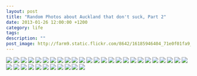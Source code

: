 ```yaml
---
layout: post
title: "Random Photos about Auckland that don't suck, Part 2"
date: 2013-01-26 12:00:00 +1200
category: life
tags: 
description: ""
post_image: http://farm9.static.flickr.com/8642/16185946404_71e0f01fa9_o.jpg
---
```

[![](http://farm3.static.flickr.com/2858/9554867884_c498cd512a_c.jpg)](http://farm3.static.flickr.com/2858/9554867884_ebeeedd8df_o.jpg)
[![](http://farm4.static.flickr.com/3788/9552077601_46fcebd862_c.jpg)](http://farm4.static.flickr.com/3788/9552077601_7e4c962a48_o.jpg)
[![](http://farm3.static.flickr.com/2844/9565046281_0ae1515af3_c.jpg)](http://farm3.static.flickr.com/2844/9565046281_fbfeb9903d_o.jpg)
[![](http://farm6.static.flickr.com/5482/9565047189_f863622213_c.jpg)](http://farm6.static.flickr.com/5482/9565047189_e74b274e22_o.jpg)
[![](http://farm6.static.flickr.com/5490/9565047889_14f0002524_c.jpg)](http://farm6.static.flickr.com/5490/9565047889_53456b761b_o.jpg)
[![](http://farm3.static.flickr.com/2888/9577505899_eb0ecffc57_c.jpg)](http://farm3.static.flickr.com/2888/9577505899_a8906199ae_o.jpg)
[![](http://farm6.static.flickr.com/5442/9577506427_ecf580c076_c.jpg)](http://farm6.static.flickr.com/5442/9577506427_acf2a0cfd4_o.jpg)
[![](http://farm3.static.flickr.com/2852/9580294498_a1e6a87b5a_c.jpg)](http://farm3.static.flickr.com/2852/9580294498_625d95db3b_o.jpg)
[![](http://farm4.static.flickr.com/3678/9580295082_503869bd78_c.jpg)](http://farm4.static.flickr.com/3678/9580295082_4e1a40608d_o.jpg)
[![](http://farm6.static.flickr.com/5473/9577508485_00743517a0_c.jpg)](http://farm6.static.flickr.com/5473/9577508485_90013c5514_o.jpg)
[![](http://farm6.static.flickr.com/5548/9580296632_3057270468_c.jpg)](http://farm6.static.flickr.com/5548/9580296632_c9e9fbc54f_o.jpg)
[![](http://farm4.static.flickr.com/3712/9584154217_354835c0d5_c.jpg)](http://farm4.static.flickr.com/3712/9584154217_996884d0c7_o.jpg)
[![](http://farm3.static.flickr.com/2881/9584154521_c84920d7cf_c.jpg)](http://farm3.static.flickr.com/2881/9584154521_f5bf3d5f50_o.jpg)
[![](http://farm4.static.flickr.com/3821/9584155079_a3be57300b_c.jpg)](http://farm4.static.flickr.com/3821/9584155079_8d5f9f4d28_o.jpg)
[![](http://farm4.static.flickr.com/3685/9584182071_eea9b03e09_c.jpg)](http://farm4.static.flickr.com/3685/9584182071_6dcd5671a9_o.jpg)
[![](http://farm8.static.flickr.com/7365/9586973060_5b1e0ea745_c.jpg)](http://farm8.static.flickr.com/7365/9586973060_424a153b93_o.jpg)
[![](http://farm3.static.flickr.com/2809/9589168464_510b6f1d8c_c.jpg)](http://farm3.static.flickr.com/2809/9589168464_942ce8cec3_o.jpg)
[![](http://farm6.static.flickr.com/5526/9586375161_4864e8b5d7_c.jpg)](http://farm6.static.flickr.com/5526/9586375161_e320abd94a_o.jpg)
[![](http://farm6.static.flickr.com/5458/9586375461_e12b024e85_c.jpg)](http://farm6.static.flickr.com/5458/9586375461_d6358f95e8_o.jpg)
[![](http://farm3.static.flickr.com/2819/9589169522_c2b5f8e179_c.jpg)](http://farm3.static.flickr.com/2819/9589169522_01af572f12_o.jpg)
[![](http://farm4.static.flickr.com/3731/9589170016_c7da75f3a2_c.jpg)](http://farm4.static.flickr.com/3731/9589170016_5095eff39a_o.jpg)
[![](http://farm8.static.flickr.com/7311/9589170604_1a665d2b91_c.jpg)](http://farm8.static.flickr.com/7311/9589170604_c6f84b8641_o.jpg)
[![](http://farm3.static.flickr.com/2840/9589171102_99d802122a_c.jpg)](http://farm3.static.flickr.com/2840/9589171102_30befa4036_o.jpg)
[![](http://farm8.static.flickr.com/7431/9586377933_1d59a858b5_c.jpg)](http://farm8.static.flickr.com/7431/9586377933_8ca25838d5_o.jpg)
[![](http://farm3.static.flickr.com/2878/9586378309_1a0af28ff0_c.jpg)](http://farm3.static.flickr.com/2878/9586378309_9e2e4196bd_o.jpg)
[![](http://farm4.static.flickr.com/3760/9586378941_65fdff9c9e_c.jpg)](http://farm4.static.flickr.com/3760/9586378941_245703ba2d_o.jpg)
[![](http://farm3.static.flickr.com/2881/9586379465_7b14431102_c.jpg)](http://farm3.static.flickr.com/2881/9586379465_df9193d3fe_o.jpg)
[![](http://farm8.static.flickr.com/7353/9589173512_bd36aea61d_c.jpg)](http://farm8.static.flickr.com/7353/9589173512_fee3ba5da2_o.jpg)
[![](http://farm3.static.flickr.com/2810/9587252901_49514d3e49_c.jpg)](http://farm3.static.flickr.com/2810/9587252901_c5886da81a_o.jpg)
[![](http://farm3.static.flickr.com/2892/9587253589_9b64baafcc_c.jpg)](http://farm3.static.flickr.com/2892/9587253589_f687dd5941_o.jpg)
[![](http://farm4.static.flickr.com/3702/9587254201_49d0e9ba8a_c.jpg)](http://farm4.static.flickr.com/3702/9587254201_405aa30b14_o.jpg)
[![](http://farm4.static.flickr.com/3733/9590049968_e5feca115d_c.jpg)](http://farm4.static.flickr.com/3733/9590049968_213f4e1f98_o.jpg)
[![](http://farm6.static.flickr.com/5511/9590050512_186c8d3525_c.jpg)](http://farm6.static.flickr.com/5511/9590050512_645638916d_o.jpg)
[![](http://farm8.static.flickr.com/7305/9590051028_8ec0673a04_c.jpg)](http://farm8.static.flickr.com/7305/9590051028_d51d74e5b7_o.jpg)
[![](http://farm4.static.flickr.com/3725/9587256927_5b6fe6b0cf_c.jpg)](http://farm4.static.flickr.com/3725/9587256927_a7c087d6bf_o.jpg)
[![](http://farm6.static.flickr.com/5495/9587257969_bbc0880492_c.jpg)](http://farm6.static.flickr.com/5495/9587257969_ae76927410_o.jpg)
